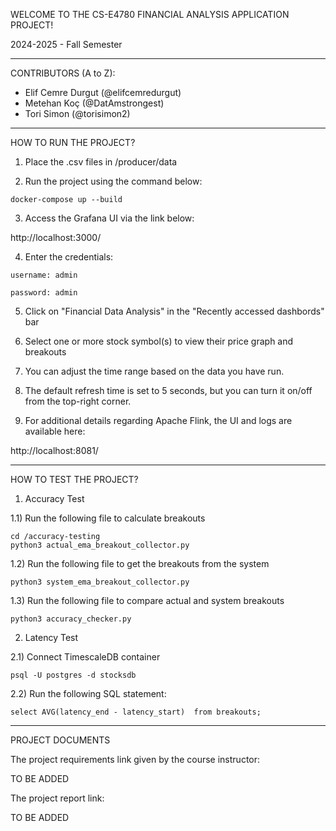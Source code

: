 WELCOME TO THE CS-E4780 FINANCIAL ANALYSIS APPLICATION PROJECT!

2024-2025 - Fall Semester

----------------------------------------------------------------

CONTRIBUTORS (A to Z):

- Elif Cemre Durgut (@elifcemredurgut)
- Metehan Koç (@DatAmstrongest)
- Tori Simon (@torisimon2)

----------------------------------------------------------------

HOW TO RUN THE PROJECT?

1) Place the .csv files in /producer/data

2) Run the project using the command below:
```
docker-compose up --build
```

3) Access the Grafana UI via the link below:

http://localhost:3000/

4) Enter the credentials:
```
username: admin

password: admin
```

5)  Click on "Financial Data Analysis" in the "Recently accessed dashbords" bar

6) Select one or more stock symbol(s) to view their price graph and breakouts

7) You can adjust the time range based on the data you have run.

8) The default refresh time is set to 5 seconds, but you can turn it on/off from the top-right corner.

9) For additional details regarding Apache Flink, the UI and logs are available here:

http://localhost:8081/

----------------------------------------------------------------

HOW TO TEST THE PROJECT?

1) Accuracy Test

1.1) Run the following file to calculate breakouts
```
cd /accuracy-testing
python3 actual_ema_breakout_collector.py
```

1.2) Run the following file to get the breakouts from the system
```
python3 system_ema_breakout_collector.py
```

1.3) Run the following file to compare actual and system breakouts
```
python3 accuracy_checker.py
```

2) Latency Test

2.1) Connect TimescaleDB container
```
psql -U postgres -d stocksdb
```

2.2) Run the following SQL statement:
```
select AVG(latency_end - latency_start)  from breakouts;
```

----------------------------------------------------------------

PROJECT DOCUMENTS

The project requirements link given by the course instructor:

TO BE ADDED

The project report link:

TO BE ADDED